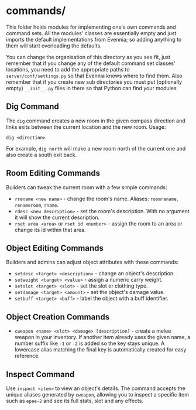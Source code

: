 # commands/

This folder holds modules for implementing one's own commands and
command sets. All the modules' classes are essentially empty and just
imports the default implementations from Evennia; so adding anything
to them will start overloading the defaults. 

You can change the organisation of this directory as you see fit, just
remember that if you change any of the default command set classes'
locations, you need to add the appropriate paths to
`server/conf/settings.py` so that Evennia knows where to find them.
Also remember that if you create new sub directories you must put
(optionally empty) `__init__.py` files in there so that Python can
find your modules.

## Dig Command

The `dig` command creates a new room in the given compass direction and
links exits between the current location and the new room. Usage:

```
dig <direction>
```

For example, `dig north` will make a new room north of the current one
and also create a south exit back.

## Room Editing Commands

Builders can tweak the current room with a few simple commands:

* `rrename <new name>` - change the room's name. Aliases: `roomrename`,
  `renameroom`, `rname`.
* `rdesc <new description>` - set the room's description. With no
  argument it will show the current description.
* `rset area <area>` or `rset id <number>` - assign the room to an
  area or change its id within that area.

## Object Editing Commands

Builders and admins can adjust object attributes with these commands:

* `setdesc <target> <description>` - change an object's description.
* `setweight <target> <value>` - assign a numeric carry weight.
* `setslot <target> <slot>` - set the slot or clothing type.
* `setdamage <target> <amount>` - set the object's damage value.
* `setbuff <target> <buff>` - label the object with a buff identifier.

## Object Creation Commands

* `cweapon <name> <slot> <damage> [description]` - create a melee weapon in your
  inventory. If another item already uses the given name, a number suffix like
  `-1` or `-2` is added so the key stays unique. A lowercase alias matching the
  final key is automatically created for easy reference.

## Inspect Command

Use `inspect <item>` to view an object's details. The command accepts the
unique aliases generated by `cweapon`, allowing you to inspect a specific item
such as `epee-2` and see its full stats, slot and any effects.
